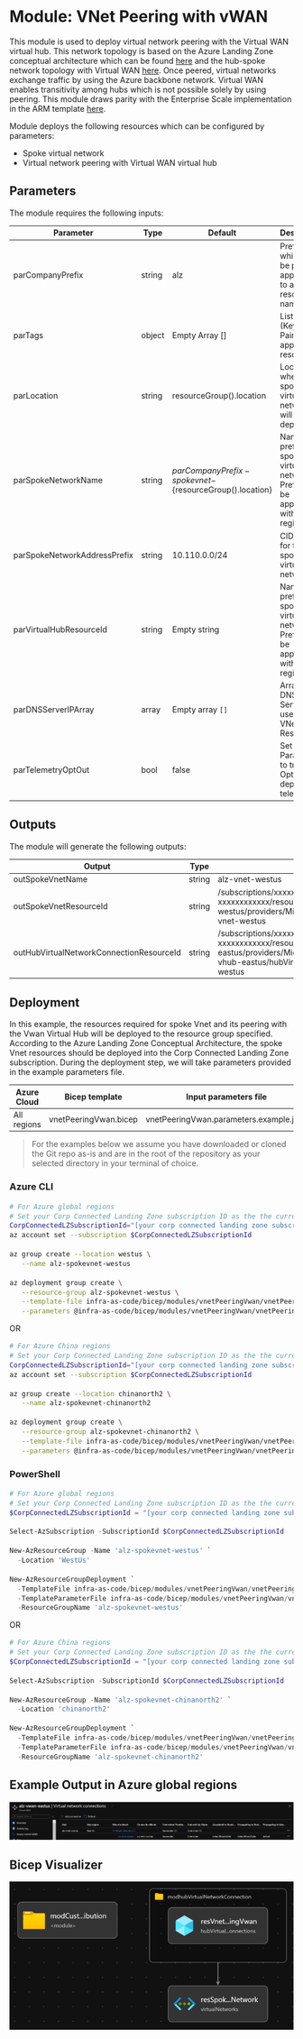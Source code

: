 # Module:  VNet Peering with vWAN

This module is used to deploy virtual network peering with the Virtual WAN virtual hub. This network topology is based on the Azure Landing Zone conceptual architecture which can be found [here](https://docs.microsoft.com/en-us/azure/cloud-adoption-framework/ready/azure-best-practices/virtual-wan-network-topology) and the hub-spoke network topology with Virtual WAN [here](https://docs.microsoft.com/en-us/azure/architecture/networking/hub-spoke-vwan-architecture). Once peered, virtual networks exchange traffic by using the Azure backbone network. Virtual WAN enables transitivity among hubs which is not possible solely by using peering. This module draws parity with the Enterprise Scale implementation in the ARM template [here](https://github.com/Azure/Enterprise-Scale/blob/main/eslzArm/subscriptionTemplates/vnetPeeringVwan.json).

Module deploys the following resources which can be configured by parameters:

- Spoke virtual network
- Virtual network peering with Virtual WAN virtual hub

## Parameters

The module requires the following inputs:

 | Parameter                    | Type   | Default                                                                                              | Description                                                                                                                                                                                                                                                         | Requirement                   | Example                      |
 | ---------------------------- | ------ | ---------------------------------------------------------------------------------------------------- | ------------------------------------------------------------------------------------------------------------------------------------------------------------------------------------------------------------------------------------------------------------------- | ----------------------------- | ---------------------------- |
 | parCompanyPrefix             | string | alz                                                                                                  | Prefix value which will be pre-appended to all resource names                                                                                                                                                                                                       | 1-10 char                     | alz                          |
 | parTags                      | object | Empty Array []                                                                                       | List of tags (Key Value Pairs) to be applied to resources                                                                                                                                                                                                           | None                          | environment: 'POC'   |
 | parLocation           | string | resourceGroup().location | Location where spoke virtual network will be deployed        | Valid Azure Region | `westus`                         |
 | parSpokeNetworkName          | string | ${parCompanyPrefix}-spokevnet-${resourceGroup().location}                                                  | Name prefix for spoke virtual network.  Prefix will be appended with the region.                                                                                                                                                                                          | 2-50 char                     | alz-spokevnet-westus              |
 | parSpokeNetworkAddressPrefix   | string | 10.110.0.0/24                                                                                         | CIDR range for the spoke virtual network                                                                                                                                                                                                                                           | CIDR Notation                 | 10.110.0.0/24                 |
 | parVirtualHubResourceId        | string | Empty string                                                  | Name prefix for spoke virtual network.  Prefix will be appended with the region.                                                                                                                                                                                          | 2-50 char                     | /subscriptions/xxxxxxxx-xxxx-xxxx-xxxx-xxxxxxxxxxxx/resourceGroups/alz-vwan-eastus/providers/Microsoft.Network/virtualHubs/alz-vhub-eastus              |
 | parDNSServerIPArray          | array  | Empty array `[]`           | Array IP DNS Servers to use for VNet DNS Resolution                 | None        | `['10.10.1.4', '10.20.1.5']`                                                                                                                          |
 | parTelemetryOptOut           | bool   | false                                                                                                | Set Parameter to true to Opt-out of deployment telemetry                                                                                                                                                                                                            | None                          | false                        |

## Outputs

The module will generate the following outputs:

| Output                    | Type   | Example                                                                                                                                                                                                  |
| ------------------------- | ------ | -------------------------------------------------------------------------------------------------------------------------------------------------------------------------------------------------------- |
| outSpokeVnetName | string | alz-vnet-westus                                                                                                                                                                                            |
| outSpokeVnetResourceId      | string | /subscriptions/xxxxxxxx-xxxx-xxxx-xxxx-xxxxxxxxxxxx/resourceGroups/alz-spokevnet-westus/providers/Microsoft.Network/virtualNetworks/alz-vnet-westus                                                                                                                                                                                          |
| outHubVirtualNetworkConnectionResourceId | string | /subscriptions/xxxxxxxx-xxxx-xxxx-xxxx-xxxxxxxxxxxx/resourceGroups/alz-vwan-eastus/providers/Microsoft.Network/virtualHubs/alz-vhub-eastus/hubVirtualNetworkConnections/alz-vnet-westus                                                                                                                                                                                            |
## Deployment

In this example, the resources required for spoke Vnet and its peering with the Vwan Virtual Hub will be deployed to the resource group specified. According to the Azure Landing Zone Conceptual Architecture, the spoke Vnet resources should be deployed into the Corp Connected Landing Zone subscription. During the deployment step, we will take parameters provided in the example parameters file.

 | Azure Cloud    | Bicep template      | Input parameters file                    |
 | -------------- | ------------------- | ---------------------------------------- |
 | All  regions | vnetPeeringVwan.bicep | vnetPeeringVwan.parameters.example.json    |

> For the examples below we assume you have downloaded or cloned the Git repo as-is and are in the root of the repository as your selected directory in your terminal of choice.

### Azure CLI
```bash
# For Azure global regions
# Set your Corp Connected Landing Zone subscription ID as the the current subscription 
CorpConnectedLZSubscriptionId="[your corp connected landing zone subscription ID]"
az account set --subscription $CorpConnectedLZSubscriptionId

az group create --location westus \
   --name alz-spokevnet-westus

az deployment group create \
   --resource-group alz-spokevnet-westus \
   --template-file infra-as-code/bicep/modules/vnetPeeringVwan/vnetPeeringVwan.bicep \
   --parameters @infra-as-code/bicep/modules/vnetPeeringVwan/vnetPeeringVwan.parameters.example.json
```
OR
```bash
# For Azure China regions
# Set your Corp Connected Landing Zone subscription ID as the the current subscription 
CorpConnectedLZSubscriptionId="[your corp connected landing zone subscription ID]"
az account set --subscription $CorpConnectedLZSubscriptionId

az group create --location chinanorth2 \
   --name alz-spokevnet-chinanorth2

az deployment group create \
   --resource-group alz-spokevnet-chinanorth2 \
   --template-file infra-as-code/bicep/modules/vnetPeeringVwan/vnetPeeringVwan.bicep \
   --parameters @infra-as-code/bicep/modules/vnetPeeringVwan/vnetPeeringVwan.parameters.example.json
```

### PowerShell

```powershell
# For Azure global regions
# Set your Corp Connected Landing Zone subscription ID as the the current subscription 
$CorpConnectedLZSubscriptionId = "[your corp connected landing zone subscription ID]"

Select-AzSubscription -SubscriptionId $CorpConnectedLZSubscriptionId

New-AzResourceGroup -Name 'alz-spokevnet-westus' `
  -Location 'WestUs'
  
New-AzResourceGroupDeployment `
  -TemplateFile infra-as-code/bicep/modules/vnetPeeringVwan/vnetPeeringVwan.bicep `
  -TemplateParameterFile infra-as-code/bicep/modules/vnetPeeringVwan/vnetPeeringVwan.parameters.example.json `
  -ResourceGroupName 'alz-spokevnet-westus'
```
OR
```powershell
# For Azure China regions
# Set your Corp Connected Landing Zone subscription ID as the the current subscription 
$CorpConnectedLZSubscriptionId = "[your corp connected landing zone subscription ID]"

Select-AzSubscription -SubscriptionId $CorpConnectedLZSubscriptionId

New-AzResourceGroup -Name 'alz-spokevnet-chinanorth2' `
  -Location 'chinanorth2'
  
New-AzResourceGroupDeployment `
  -TemplateFile infra-as-code/bicep/modules/vnetPeeringVwan/vnetPeeringVwan.bicep `
  -TemplateParameterFile infra-as-code/bicep/modules/vnetPeeringVwan/vnetPeeringVwan.parameters.example.json `
  -ResourceGroupName 'alz-spokevnet-chinanorth2'
```
## Example Output in Azure global regions

![Example Deployment Output](media/vnetPeeringVwanExampleDeploymentOutput.png "Example Deployment Output in Azure global regions")

## Bicep Visualizer

![Bicep Visualizer](media/vnetPeeringVwanBicepVisualizer.png "Bicep Visualizer")
